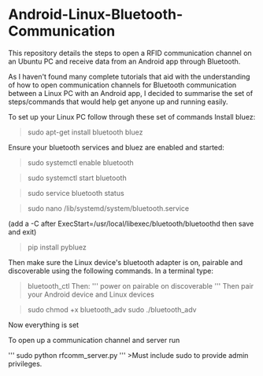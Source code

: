 # Android-Linux-Bluetooth-Communication
This repository details the steps to open a RFID communication channel on an Ubuntu PC and receive data from an Android app through Bluetooth.

As I haven't found many complete tutorials that aid with the understanding of how to open communication channels for Bluetooth communication between a Linux PC with an Android app, I decided to summarise the set of steps/commands that would help get anyone up and running easily.

To set up your Linux PC follow through these set of commands
Install bluez:
> sudo apt-get install bluetooth bluez

Ensure your bluetooth services and bluez are enabled and started:
> sudo systemctl enable bluetooth

> sudo systemctl start bluetooth

> sudo service bluetooth status

> sudo nano /lib/systemd/system/bluetooth.service 

(add a -C after ExecStart=/usr/local/libexec/bluetooth/bluetoothd then save and exit)

> pip install pybluez 

Then make sure the Linux device's bluetooth adapter is on, pairable and discoverable using the following commands.
In a terminal type:
> bluetooth_ctl
Then:
'''
power on
pairable on
discoverable
'''
Then pair your Android device and Linux devices

> sudo chmod +x bluetooth_adv
> sudo ./bluetooth_adv

Now everything is set

To open up a communication channel and server run

'''
sudo python rfcomm_server.py
'''  >Must include sudo to provide admin privileges.
